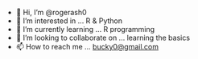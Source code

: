 - 👋 Hi, I’m @rogerash0
- 👀 I’m interested in ... R & Python
- 🌱 I’m currently learning ... R programming
- 💞️ I’m looking to collaborate on ... learning the basics
- 📫 How to reach me ... bucky0@gmail.com

<!---
rogerash0/rogerash0 is a ✨ special ✨ repository because its `README.md` (this file) appears on your GitHub profile.
You can click the Preview link to take a look at your changes.
--->
